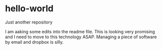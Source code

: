 # hello-world
Just another repository

I am aaking some edits into the readme file. This is looking very promising and I need to move to this technology ASAP. Managing a piece of software by email and dropbox is silly. 
